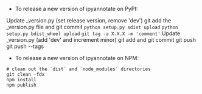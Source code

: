 - To release a new version of ipyannotate on PyPI:

Update _version.py (set release version, remove 'dev')
git add the _version.py file and git commit
`python setup.py sdist upload`
`python setup.py bdist_wheel upload`
`git tag -a X.X.X -m 'comment'`
Update _version.py (add 'dev' and increment minor)
git add and git commit
git push
git push --tags

- To release a new version of ipyannotate on NPM:

```
# clean out the `dist` and `node_modules` directories
git clean -fdx
npm install
npm publish
```